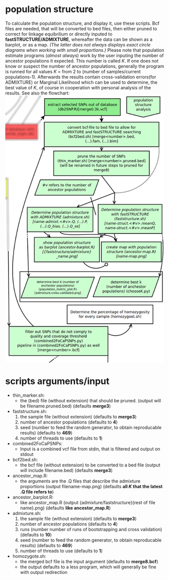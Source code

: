 # population structure

To calculate the population structure, and display it, use these scripts.
Bcf files are needed, that will be converted to bed files, then either pruned to correct for linkage equibrilium or directly inputed to **fastSTRUCTURE/ADMIXTURE**, whereafter the data can be shown as a barplot, or as a map. *(The latter does not always displays exact circle diagrams when working with small proportions.)*
Please note that population estimate programs (*almost always*) work by the user inputing the number of ancestor populations it expected. This number is called *K*. If one does not know or suspect the number of ancestor populations, generally the program is runned for all values *K* = from 2 to (number of samples/current populations-1). Afterwards the results contain cross-validation errors(for ADMIXTURE) or Marginal Likelihood which can be used to determine, the best value of *K*, of course in cooperation with personal analysis of the results.
See also the flowchart:
![flowchart](../../doc/flowchart/ancestorPopulationStructure.png?raw=true)

# scripts arguments/input
- thin_marker.sh:
  - the (bed) file (without extension) that should be pruned. (output will be filename.pruned.bed) (defaults __merge3__)
- faststructure.sh:
  1. the sample file (without extension) (defaults to __merge3__)
  2. number of ancestor populations (defaults to __4__)
  3. seed (number to feed the random generator, to obtain reproducable results) (defaults to __469__)
  4. number of threads to use (defaults to __1__)
- combined2FoCaPSNPs:
  - Input is a combined vcf file from stdin, that is filtered and output on stdout
- bcf2bed.sh:
  - the bcf file (without extension) to be converted to a bed file (output will include filename.bed) (defaults __merge3__)
- ancestor_map.R:
  - the arguments are the .Q files that describe the admixture proportions (output filename-map.png) (defaults __all *K* that the latest .Q file refers to__)
- ancestor_barplot.R:
  - like ancestor_map.R (output {admixture/faststructure}{rest of file name}.png) (defaults __like ancestor\_map.R__)
- admixture.sh:
  1. the sample file (without extension) (defaults to __merge3__)
  2. number of ancestor populations (defaults to __4__)
  3. runs (number number of runs of bootstrapping and cross validation) (defaults to __10__)
  4. seed (number to feed the random generator, to obtain reproducable results) (defaults to __469__)
  5. number of threads to use (defaults to __1__)
- homozygote.sh:
  - the merged bcf file is the input argument (defaults to __merge8.bcf__)
  - the output defaults to a less program, which will generally be fine with output redirection
